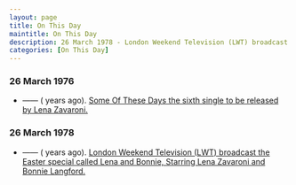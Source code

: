 ```yaml
---
layout: page
title: On This Day
maintitle: On This Day
description: 26 March 1978 - London Weekend Television (LWT) broadcast the Easter special, Starring Lena Zavaroni and Bonnie Langford.
categories: [On This Day]
---
```


### 26 March 1976
* —— (<span id="age1"></span> years ago). [Some Of These Days the sixth single to be released by Lena Zavaroni.](/discography/singles/06-some-of-these-days)

### 26 March 1978
* —— (<span id="age2"></span> years ago). [London Weekend Television (LWT) broadcast the Easter special called Lena and Bonnie, Starring Lena Zavaroni and Bonnie Langford.](/london%20weekend%20television/1978/03/26/lena-and-bonnie.html)

<!-- Script for calculating number of years ago -->
<script>
var dob = '19760326';
var year = Number(dob.substr(0, 4));
var month = Number(dob.substr(4, 2)) - 1;
var day = Number(dob.substr(6, 2));
var today = new Date();
var age1 = today.getFullYear() - year;
if (today.getMonth() < month || (today.getMonth() == month && today.getDate() < day)) {
  age1--;
}
document.getElementById("age1").innerHTML=age1;

var dob = '19780326';
var year = Number(dob.substr(0, 4));
var month = Number(dob.substr(4, 2)) - 1;
var day = Number(dob.substr(6, 2));
var today = new Date();
var age2 = today.getFullYear() - year;
if (today.getMonth() < month || (today.getMonth() == month && today.getDate() < day)) {
  age2--;
}
document.getElementById("age2").innerHTML=age2;
</script>

